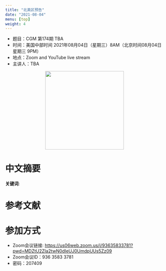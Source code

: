 ```yaml
---
title: "北美区预告"
date: "2021-08-04"
menu: [top]
weight: 4
---
```


- 题目：CGM 第174期 TBA
- 时间：美国中部时间 2021年08月04日（星期三）8AM（北京时间08月04日 星期三 9PM）
- 地点：Zoom and YouTube live stream
- 主讲人：TBA

<div align="center">
<img src="https://i.ibb.co/" height=250>
</div>

# 中文摘要



**关键词**:



# 参考文献



# 参加方式
- Zoom会议链接: https://us06web.zoom.us/j/93635833781?pwd=MDZtU2ZIa2twN0dIeUJ0UmdpUUs5Zz09
- Zoom会议ID：936 3583 3781
- 密码：207409

